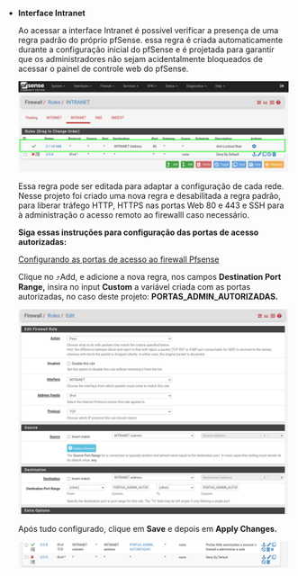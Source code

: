 
- **Interface Intranet**
    
    Ao acessar a interface Intranet é possível verificar a presença de uma regra padrão do próprio pfSense. essa regra é criada automaticamente durante a configuração inicial do pfSense e é projetada para garantir que os administradores não sejam acidentalmente bloqueados de acessar o painel de controle web do pfSense. 
    
    ![iface_intranet01](https://github.com/biancagomesalves/projeto_2_rede_firewall_WAF_SIEM/blob/5e09d7c53b2e280eed210c8bbc1a96939c20dbcb/imagens/configurando_interfaces/iface_intranet01.png)
    
    Essa regra pode ser editada para adaptar a configuração de cada rede. 
    Nesse projeto foi criado uma nova regra e desabilitada a regra padrão, para liberar tráfego HTTP, HTTPS  nas portas Web 80 e 443 e SSH para à administração o acesso remoto ao firewalll caso necessário. 
    
    **Siga essas instruções para configuração das portas de acesso autorizadas:**
    
    [Configurando as portas de acesso ao firewall Pfsense](https://www.notion.so/Configurando-as-portas-de-acesso-ao-firewall-Pfsense-c8cb2345835b47328ad082c64e66c6d1?pvs=21)
    
     
    Clique no ⤴️Add, e adicione a nova regra, nos campos **Destination Port Range,** insira no input **Custom** a variável criada com as portas autorizadas, no caso deste projeto: **PORTAS_ADMIN_AUTORIZADAS.**  
      
    
    ![iface_intranet02](https://github.com/biancagomesalves/projeto_2_rede_firewall_WAF_SIEM/blob/5e09d7c53b2e280eed210c8bbc1a96939c20dbcb/imagens/configurando_interfaces/iface_intranet02.png)
    
    Após tudo configurado, clique em **Save** e depois em **Apply Changes.** 
    
    ![iface_intranet03](https://github.com/biancagomesalves/projeto_2_rede_firewall_WAF_SIEM/blob/5e09d7c53b2e280eed210c8bbc1a96939c20dbcb/imagens/configurando_interfaces/iface_intranet03.png)
    
